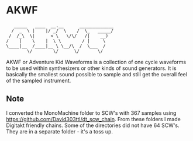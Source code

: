 # AKWF

``` text
   _____   ____  __.__      _____________
  /  _  \ |    |/ _/  \    /  \_   _____/
 /  /_\  \|      < \   \/\/   /|    __)  
/    |    \    |  \ \        / |     \   
\____|__  /____|__ \ \__/\  /  \___  /   
        \/        \/      \/       \/    
```

AKWF or Adventure Kid Waveforms is a collection of one cycle waveforms to be used within synthesizers or other kinds of sound generators. It is basically the smallest sound possible to sample and still get the overall feel of the sampled instrument.

## Note

I converted the MonoMachine folder to SCW's with 367 samples using https://github.com/David303ttl/dt_scw_chain. From these folders I made Digitakt friendly chains. 
Some of the directories did not have 64 SCW's. They are in a separate folder - it's a toss up.
